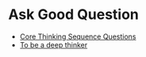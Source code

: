 # Ask Good Question

- [Core Thinking Sequence Questions](https://github.com/reboottime/ask-good-questions/issues/2)
- [To be a deep thinker](https://github.com/reboottime/ask-good-questions/issues/3)